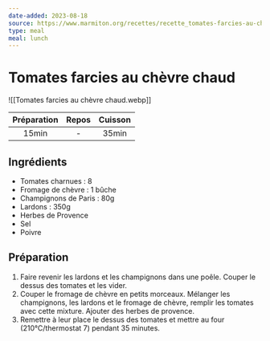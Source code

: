 ```yaml
---
date-added: 2023-08-18
source: https://www.marmiton.org/recettes/recette_tomates-farcies-au-chevre-chaud_23616.aspx
type: meal
meal: lunch
---
```


# Tomates farcies au chèvre chaud

![[Tomates farcies au chèvre chaud.webp]]

| Préparation | Repos | Cuisson |
|:-----------:|:-----:|:-------:|
|    15min    |   -   |  35min  |

## Ingrédients

- Tomates charnues : 8
- Fromage de chèvre : 1 bûche
- Champignons de Paris : 80g
- Lardons : 350g
- Herbes de Provence
- Sel
- Poivre

## Préparation

1. Faire revenir les lardons et les champignons dans une poêle. Couper le dessus des tomates et les vider.
2. Couper le fromage de chèvre en petits morceaux. Mélanger les champignons, les lardons et le fromage de chèvre, remplir les tomates avec cette mixture. Ajouter des herbes de provence.
3. Remettre à leur place le dessus des tomates et mettre au four (210°C/thermostat 7) pendant 35 minutes.

